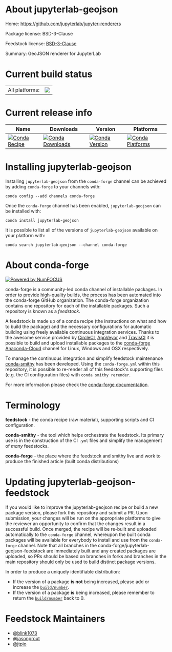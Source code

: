 About jupyterlab-geojson
========================

Home: https://github.com/jupyterlab/jupyter-renderers

Package license: BSD-3-Clause

Feedstock license: [BSD-3-Clause](https://github.com/conda-forge/jupyterlab-geojson-feedstock/blob/master/LICENSE.txt)

Summary: GeoJSON renderer for JupyterLab

Current build status
====================


<table><tr><td>All platforms:</td>
    <td>
      <a href="https://dev.azure.com/conda-forge/feedstock-builds/_build/latest?definitionId=12277&branchName=master">
        <img src="https://dev.azure.com/conda-forge/feedstock-builds/_apis/build/status/jupyterlab-geojson-feedstock?branchName=master">
      </a>
    </td>
  </tr>
</table>

Current release info
====================

| Name | Downloads | Version | Platforms |
| --- | --- | --- | --- |
| [![Conda Recipe](https://img.shields.io/badge/recipe-jupyterlab--geojson-green.svg)](https://anaconda.org/conda-forge/jupyterlab-geojson) | [![Conda Downloads](https://img.shields.io/conda/dn/conda-forge/jupyterlab-geojson.svg)](https://anaconda.org/conda-forge/jupyterlab-geojson) | [![Conda Version](https://img.shields.io/conda/vn/conda-forge/jupyterlab-geojson.svg)](https://anaconda.org/conda-forge/jupyterlab-geojson) | [![Conda Platforms](https://img.shields.io/conda/pn/conda-forge/jupyterlab-geojson.svg)](https://anaconda.org/conda-forge/jupyterlab-geojson) |

Installing jupyterlab-geojson
=============================

Installing `jupyterlab-geojson` from the `conda-forge` channel can be achieved by adding `conda-forge` to your channels with:

```
conda config --add channels conda-forge
```

Once the `conda-forge` channel has been enabled, `jupyterlab-geojson` can be installed with:

```
conda install jupyterlab-geojson
```

It is possible to list all of the versions of `jupyterlab-geojson` available on your platform with:

```
conda search jupyterlab-geojson --channel conda-forge
```


About conda-forge
=================

[![Powered by NumFOCUS](https://img.shields.io/badge/powered%20by-NumFOCUS-orange.svg?style=flat&colorA=E1523D&colorB=007D8A)](http://numfocus.org)

conda-forge is a community-led conda channel of installable packages.
In order to provide high-quality builds, the process has been automated into the
conda-forge GitHub organization. The conda-forge organization contains one repository
for each of the installable packages. Such a repository is known as a *feedstock*.

A feedstock is made up of a conda recipe (the instructions on what and how to build
the package) and the necessary configurations for automatic building using freely
available continuous integration services. Thanks to the awesome service provided by
[CircleCI](https://circleci.com/), [AppVeyor](https://www.appveyor.com/)
and [TravisCI](https://travis-ci.com/) it is possible to build and upload installable
packages to the [conda-forge](https://anaconda.org/conda-forge)
[Anaconda-Cloud](https://anaconda.org/) channel for Linux, Windows and OSX respectively.

To manage the continuous integration and simplify feedstock maintenance
[conda-smithy](https://github.com/conda-forge/conda-smithy) has been developed.
Using the ``conda-forge.yml`` within this repository, it is possible to re-render all of
this feedstock's supporting files (e.g. the CI configuration files) with ``conda smithy rerender``.

For more information please check the [conda-forge documentation](https://conda-forge.org/docs/).

Terminology
===========

**feedstock** - the conda recipe (raw material), supporting scripts and CI configuration.

**conda-smithy** - the tool which helps orchestrate the feedstock.
                   Its primary use is in the construction of the CI ``.yml`` files
                   and simplify the management of *many* feedstocks.

**conda-forge** - the place where the feedstock and smithy live and work to
                  produce the finished article (built conda distributions)


Updating jupyterlab-geojson-feedstock
=====================================

If you would like to improve the jupyterlab-geojson recipe or build a new
package version, please fork this repository and submit a PR. Upon submission,
your changes will be run on the appropriate platforms to give the reviewer an
opportunity to confirm that the changes result in a successful build. Once
merged, the recipe will be re-built and uploaded automatically to the
`conda-forge` channel, whereupon the built conda packages will be available for
everybody to install and use from the `conda-forge` channel.
Note that all branches in the conda-forge/jupyterlab-geojson-feedstock are
immediately built and any created packages are uploaded, so PRs should be based
on branches in forks and branches in the main repository should only be used to
build distinct package versions.

In order to produce a uniquely identifiable distribution:
 * If the version of a package **is not** being increased, please add or increase
   the [``build/number``](https://docs.conda.io/projects/conda-build/en/latest/resources/define-metadata.html#build-number-and-string).
 * If the version of a package **is** being increased, please remember to return
   the [``build/number``](https://docs.conda.io/projects/conda-build/en/latest/resources/define-metadata.html#build-number-and-string)
   back to 0.

Feedstock Maintainers
=====================

* [@blink1073](https://github.com/blink1073/)
* [@jasongrout](https://github.com/jasongrout/)
* [@jtpio](https://github.com/jtpio/)

